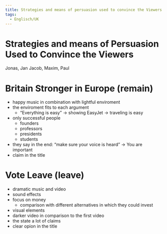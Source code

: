 ```yaml
---
title: Strategies and means of persuasion used to convince the Viewers
tags:
  - Englisch/UK
---
```


# Strategies and means of Persuasion Used to Convince the Viewers

Jonas, Jan Jacob, Maxim, Paul

# Britain Stronger in Europe (remain)

- happy music in combination with lightful enviroment
- the enviroment fits to each argument
    - “Everything is easy” → showing EasyJet → traveling is easy
- only successful people
    - founders
    - professors
    - presidents
    - students
- they say in the end: “make sure your voice is heard” → You are important
- claim in the title

# Vote Leave (leave)

- dramatic music and video
- sound effects
- focus on money
    - comparison with different alternatives in which they could invest
- visual elements
- darker video in comparison to the first video
- the state a lot of claims
- clear opion in the title